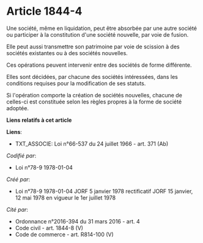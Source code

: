 # Article 1844-4

Une société, même en liquidation, peut être absorbée par une autre société ou participer à la constitution d'une société
nouvelle, par voie de fusion.

Elle peut aussi transmettre son patrimoine par voie de scission à des sociétés existantes ou à des sociétés nouvelles.

Ces opérations peuvent intervenir entre des sociétés de forme différente.

Elles sont décidées, par chacune des sociétés intéressées, dans les conditions requises pour la modification de ses statuts.

Si l'opération comporte la création de sociétés nouvelles, chacune de celles-ci est constituée selon les règles propres à la
forme de société adoptée.

**Liens relatifs à cet article**

**Liens**:

  - TXT_ASSOCIE: Loi n°66-537 du 24 juillet 1966 - art. 371 (Ab)

_Codifié par_:

  - Loi n°78-9 1978-01-04

_Créé par_:

  - Loi n°78-9 1978-01-04 JORF 5 janvier 1978 rectificatif JORF 15 janvier, 12 mai 1978 en vigueur le 1er juillet 1978

_Cité par_:

  - Ordonnance n°2016-394 du 31 mars 2016 - art. 4
  - Code civil - art. 1844-8 (V)
  - Code de commerce - art. R814-100 (V)
